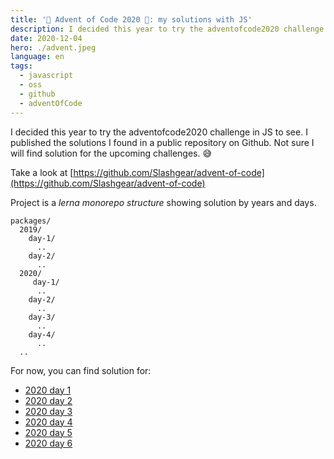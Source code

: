 ```yaml
---
title: '🎄 Advent of Code 2020 🎄: my solutions with JS'
description: I decided this year to try the adventofcode2020 challenge in JS to see. I published the solutions I found in a public repository on Github.
date: 2020-12-04
hero: ./advent.jpeg
language: en
tags:
  - javascript
  - oss
  - github
  - adventOfCode
---
```


I decided this year to try the adventofcode2020 challenge in JS to see.
I published the solutions I found in a public repository on Github.
Not sure I will find solution for the upcoming challenges. 😅

Take a look at [https://github.com/Slashgear/advent-of-code](https://github.com/Slashgear/advent-of-code)

Project is a _lerna monorepo structure_ showing solution by years and days.

```
packages/
  2019/
    day-1/
      ..
    day-2/
      ..
  2020/
     day-1/
      ..
    day-2/
      ..
    day-3/
      ..
    day-4/
      ..
  ..
```

For now, you can find solution for:

- [2020 day 1](https://github.com/Slashgear/advent-of-code/tree/main/packages/2020/day-1)
- [2020 day 2](https://github.com/Slashgear/advent-of-code/tree/main/packages/2020/day-2)
- [2020 day 3](https://github.com/Slashgear/advent-of-code/tree/main/packages/2020/day-3)
- [2020 day 4](https://github.com/Slashgear/advent-of-code/tree/main/packages/2020/day-4)
- [2020 day 5](https://github.com/Slashgear/advent-of-code/tree/main/packages/2020/day-5)
- [2020 day 6](https://github.com/Slashgear/advent-of-code/tree/main/packages/2020/day-6)
